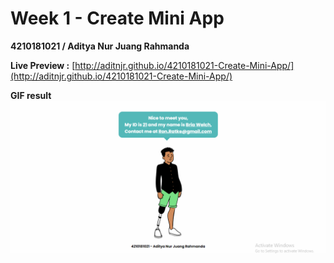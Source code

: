 # Week 1 - Create Mini App

**4210181021 / Aditya Nur Juang Rahmanda**

**Live Preview :** [http://aditnjr.github.io/4210181021-Create-Mini-App/](http://aditnjr.github.io/4210181021-Create-Mini-App/)

**GIF result**
![](result.gif)

